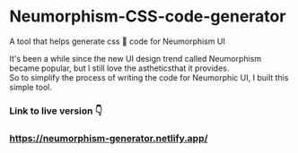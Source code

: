 # Neumorphism-CSS-code-generator
A tool that helps generate css 🎨 code for Neumorphism UI

It's been a while since the new UI design trend called Neumorphism became popular, but I still love the astheticsthat it provides.   
So to simplify the process of writing the code for Neumorphic UI, I built this simple tool.

### Link to live version 👇
### https://neumorphism-generator.netlify.app/
